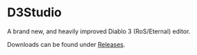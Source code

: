 # D3Studio
A brand new, and heavily improved Diablo 3 (RoS/Eternal) editor.

Downloads can be found under [Releases](https://github.com/Tonic-Box/D3Studio/releases).  
